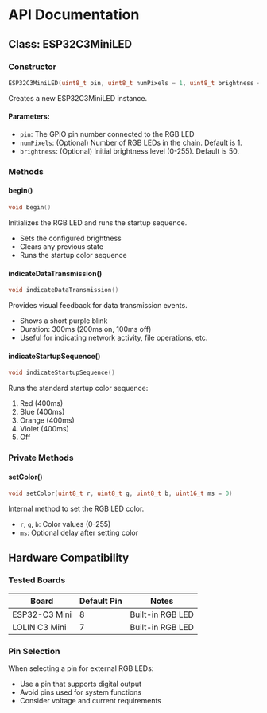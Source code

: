 # API Documentation

## Class: ESP32C3MiniLED

### Constructor

```cpp
ESP32C3MiniLED(uint8_t pin, uint8_t numPixels = 1, uint8_t brightness = 50)
```

Creates a new ESP32C3MiniLED instance.

#### Parameters:
- `pin`: The GPIO pin number connected to the RGB LED
- `numPixels`: (Optional) Number of RGB LEDs in the chain. Default is 1.
- `brightness`: (Optional) Initial brightness level (0-255). Default is 50.

### Methods

#### begin()

```cpp
void begin()
```

Initializes the RGB LED and runs the startup sequence.
- Sets the configured brightness
- Clears any previous state
- Runs the startup color sequence

#### indicateDataTransmission()

```cpp
void indicateDataTransmission()
```

Provides visual feedback for data transmission events.
- Shows a short purple blink
- Duration: 300ms (200ms on, 100ms off)
- Useful for indicating network activity, file operations, etc.

#### indicateStartupSequence()

```cpp
void indicateStartupSequence()
```

Runs the standard startup color sequence:
1. Red (400ms)
2. Blue (400ms)
3. Orange (400ms)
4. Violet (400ms)
5. Off

### Private Methods

#### setColor()

```cpp
void setColor(uint8_t r, uint8_t g, uint8_t b, uint16_t ms = 0)
```

Internal method to set the RGB LED color.
- `r`, `g`, `b`: Color values (0-255)
- `ms`: Optional delay after setting color

## Hardware Compatibility

### Tested Boards

| Board | Default Pin | Notes |
|-------|------------|-------|
| ESP32-C3 Mini | 8 | Built-in RGB LED |
| LOLIN C3 Mini | 7 | Built-in RGB LED |

### Pin Selection

When selecting a pin for external RGB LEDs:
- Use a pin that supports digital output
- Avoid pins used for system functions
- Consider voltage and current requirements